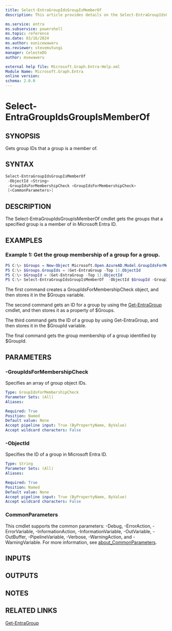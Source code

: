 ```yaml
---
title: Select-EntraGroupIdsGroupIsMemberOf
description: This article provides details on the Select-EntraGroupIdsGroupIsMemberOf command.

ms.service: entra
ms.subservice: powershell
ms.topic: reference
ms.date: 03/16/2024
ms.author: eunicewaweru
ms.reviewer: stevemutungi
manager: CelesteDG
author: msewaweru

external help file: Microsoft.Graph.Entra-Help.xml
Module Name: Microsoft.Graph.Entra
online version:
schema: 2.0.0
---
```


# Select-EntraGroupIdsGroupIsMemberOf

## SYNOPSIS
Gets group IDs that a group is a member of.

## SYNTAX

```powershell
Select-EntraGroupIdsGroupIsMemberOf 
 -ObjectId <String> 
 -GroupIdsForMembershipCheck <GroupIdsForMembershipCheck>
 [<CommonParameters>]
```

## DESCRIPTION
The Select-EntraGroupIdsGroupIsMemberOf cmdlet gets the groups that a specified group is a member of in Microsoft Entra ID.

## EXAMPLES

### Example 1: Get the group membership of a group for a group.

```powershell
PS C:\> $Groups = New-Object Microsoft.Open.AzureAD.Model.GroupIdsForMembershipCheck
PS C:\> $Groups.GroupIds = (Get-EntraGroup -Top 1).ObjectId
PS C:\> $GroupId = (Get-EntraGroup -Top 1).ObjectId
PS C:\> Select-EntraGroupIdsGroupIsMemberOf  -ObjectId $GroupId -GroupIdsForMembershipCheck $Groups
```

The first command creates a GroupIdsForMembershipCheck object, and then stores it in the $Groups variable.

The second command gets an ID for a group by using the [Get-EntraGroup](./Get-EntraGroup.md) cmdlet, and then stores it as a property of $Groups.

The third command gets the ID of a group by using Get-EntraGroup, and then stores it in the $GroupId variable.

The final command gets the group membership of a group identified by $GroupId.

## PARAMETERS

### -GroupIdsForMembershipCheck
Specifies an array of group object IDs.

```yaml
Type: GroupIdsForMembershipCheck
Parameter Sets: (All)
Aliases:

Required: True
Position: Named
Default value: None
Accept pipeline input: True (ByPropertyName, ByValue)
Accept wildcard characters: False
```
### -ObjectId
Specifies the ID of a group in Microsoft Entra ID.

```yaml
Type: String
Parameter Sets: (All)
Aliases:

Required: True
Position: Named
Default value: None
Accept pipeline input: True (ByPropertyName, ByValue)
Accept wildcard characters: False
```

### CommonParameters
This cmdlet supports the common parameters: -Debug, -ErrorAction, -ErrorVariable, -InformationAction, -InformationVariable, -OutVariable, -OutBuffer, -PipelineVariable, -Verbose, -WarningAction, and -WarningVariable. For more information, see [about_CommonParameters](https://go.microsoft.com/fwlink/?LinkID=113216).

## INPUTS

## OUTPUTS

## NOTES

## RELATED LINKS

[Get-EntraGroup](Get-EntraGroup.md)

